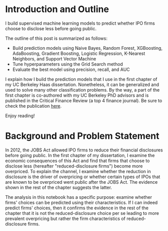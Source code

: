# Introduction and Outline
I build supervised machine learning models to predict whether IPO firms choose to disclose less before going public.

The outline of this post is summarized as follows:
- Build prediction models using Naive Bayes, Random Forest, XGBoosting, AdaBoosting, Gradient Boosting, Logistic Regression, K-Nearest Neighbors, and Support Vector Machine 
- Tune hyperparameters using the Grid Search method
- Evaluate the best model using precision, recall, and AUC

I explain how I build the prediction models that I use in the first chapter of my UC Berkeley Haas dissertation. Nonetheless, it can be generalized and used to solve many other classification problems. By the way, a part of the first chapter is co-authored with my UC Berkeley PhD advisors and is published in the Critical Finance Review (a top 4 finance journal). Be sure to check the publication <a href = "https://cfr.pub/forthcoming/papers/eventov2021jobs.pdf">here</a>.

Enjoy reading!

# Background and Problem Statement
In 2012, the JOBS Act allowed IPO firms to reduce their financial disclosures before going public. In the first chapter of my dissertation, I examine the economic consequences of this Act and find that firms that choose to disclose less (hereafter "reduced-disclosure firms") become more overpriced. To explain the channel, I examine whether the reduction in disclosure is the driver of overpricing or whether certain types of IPOs that are known to be overpriced went public after the JOBS Act. The evidence shown in the rest of the chapter suggests the latter. 

The analysis in this notebook has a specific purpose: examine whether firms' choices can be predicted using their characteristics. If I can indeed predict firms' choices, then it confirms the evidence in the rest of the chapter that it is not the reduced-disclosure choice per se leading to more prevalent overpricing but rather the firm characteristics of reduced-disclosure firms.
